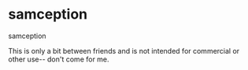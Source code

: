 # samception
samception

This is only a bit between friends and is not intended for commercial or other use-- don't come for me.